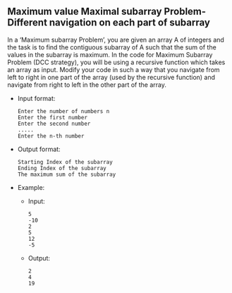 ## Maximum value Maximal subarray Problem- Different navigation on each part of subarray
In a ‘Maximum subarray Problem’, you are given an array A of integers and the task is to find the contiguous subarray of A such that the sum of the values in the subarray is maximum. In the code for Maximum Subarray Problem (DCC strategy), you will be using a recursive function which takes an array as input. Modify your code in such a way that you navigate from left to right in one part of the array (used by the recursive function) and navigate from right to left in the other part of the array.

- Input format:
    ```
    Enter the number of numbers n
    Enter the first number
    Enter the second number
    .....
    Enter the n-th number
    ```

- Output format:
    ```
    Starting Index of the subarray
    Ending Index of the subarray
    The maximum sum of the subarray
    ```
- Example:
    - Input:
        ```
        5
        -10
        2
        5
        12
        -5
        ```
    - Output:
        ```
        2
        4
        19
        ```